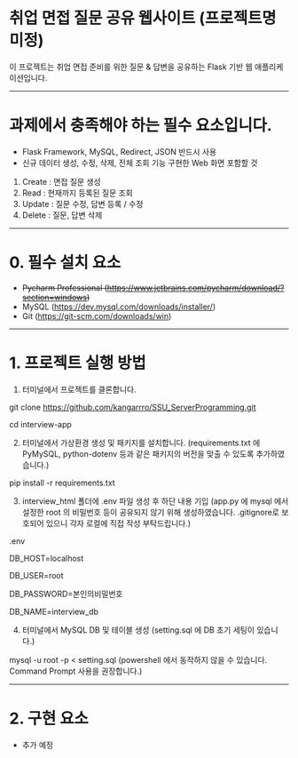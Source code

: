 # 취업 면접 질문 공유 웹사이트 (프로젝트명 미정)

이 프로젝트는 취업 면접 준비를 위한 질문 & 답변을 공유하는 Flask 기반 웹 애플리케이션입니다.  

---

#  과제에서 충족해야 하는 필수 요소입니다. 

- Flask Framework, MySQL, Redirect, JSON 반드시 사용
- 신규 데이터 생성, 수정, 삭제, 전체 조회 기능 구현한 Web 화면 포함할 것
1. Create : 면접 질문 생성
2. Read : 현재까지 등록된 질문 조회
3. Update : 질문 수정, 답변 등록 / 수정
4. Delete : 질문, 답변 삭제

---

#  0. 필수 설치 요소

- ~~Pycharm Professional (https://www.jetbrains.com/pycharm/download/?section=windows)~~
- MySQL (https://dev.mysql.com/downloads/installer/)
- Git (https://git-scm.com/downloads/win)

---

#  1. 프로젝트 실행 방법

1. 터미널에서 프로젝트를 클론합니다.

git clone https://github.com/kangarrro/SSU_ServerProgramming.git

cd interview-app

2. 터미널에서 가상환경 생성 및 패키지를 설치합니다. (requirements.txt 에 PyMySQL, python-dotenv 등과 같은 패키지의 버전을 맞출 수 있도록 추가하였습니다.)

pip install -r requirements.txt

3. interview_html 폴더에 .env 파일 생성 후 하단 내용 기입 (app.py 에 mysql 에서 설정한 root 의 비밀번호 등이 공유되지 않기 위해 생성하였습니다. .gitignore로 보호되어 있으니 각자 로컬에 직접 작성 부탁드립니다.)

.env

DB_HOST=localhost

DB_USER=root

DB_PASSWORD=본인의비밀번호

DB_NAME=interview_db

4. 터미널에서 MySQL DB 및 테이블 생성 (setting.sql 에 DB 초기 세팅이 있습니다.)

mysql -u root -p < setting.sql (powershell 에서 동작하지 않을 수 있습니다. Command Prompt 사용을 권장합니다.)

---

# 2. 구현 요소

- 추가 예정
